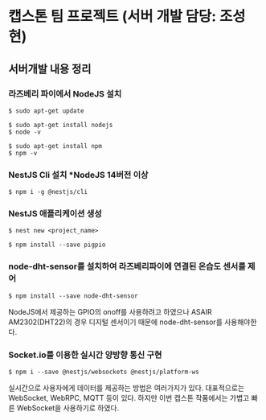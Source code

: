 # 캡스톤 팀 프로젝트 (서버 개발 담당: 조성현)

## 서버개발 내용 정리

### 라즈베리 파이에서 NodeJS 설치

```
$ sudo apt-get update
```

```
$ sudo apt-get install nodejs
$ node -v
```

```
$ sudo apt-get install npm
$ npm -v
```

### NestJS Cli 설치 *NodeJS 14버전 이상
```
$ npm i -g @nestjs/cli
```

### NestJS 애플리케이션 생성
```
$ nest new <project_name>
```

```
$ npm install --save pigpio
```

### node-dht-sensor를 설치하여 라즈베리파이에 연결된 온습도 센서를 제어

```
$ npm install --save node-dht-sensor
```

NodeJS에서 제공하는 GPIO의 onoff를 사용하려고 하였으나 ASAIR AM2302(DHT22)의 경우 디지털 센서이기 때문에 node-dht-sensor를 사용해야한다.

### Socket.io를 이용한 실시간 양방향 통신 구현

```
$ npm i --save @nestjs/websockets @nestjs/platform-ws
```

실시간으로 사용자에게 데이터를 제공하는 방법은 여러가지가 있다. 대표적으로는 WebSocket, WebRPC, MQTT 등이 있다. 하지만 이번 캡스톤 작품에서는 가볍고 빠른 WebSocket을 사용하기로 하였다.
